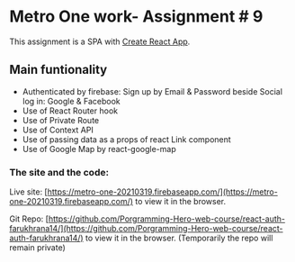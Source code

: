 # Metro One work- Assignment # 9

This assignment is a SPA with  [Create React App](https://github.com/facebook/create-react-app).

## Main funtionality 

- Authenticated by firebase: Sign up by Email & Password beside Social log in: Google & Facebook
- Use of React Router hook
- Use of Private Route
- Use of Context API
- Use of passing data as a props of react Link component
- Use of Google Map by react-google-map


### The site and the code:


Live site: [https://metro-one-20210319.firebaseapp.com/](https://metro-one-20210319.firebaseapp.com/) to view it in the browser.

Git Repo: [https://github.com/Porgramming-Hero-web-course/react-auth-farukhrana14/](https://github.com/Porgramming-Hero-web-course/react-auth-farukhrana14/) to view it in the browser.
(Temporarily the repo will remain private)
